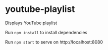 # youtube-playlist
Displays YouTube playlist

Run `npm install` to install dependencies

Run `npm start` to serve on http://localhost:8080
